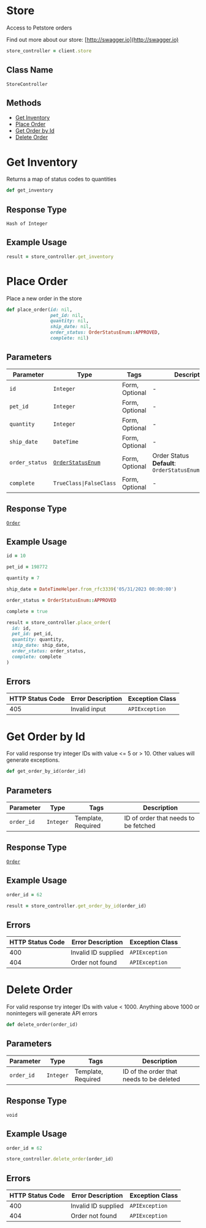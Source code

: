 # Store

Access to Petstore orders

Find out more about our store: [http://swagger.io](http://swagger.io)

```ruby
store_controller = client.store
```

## Class Name

`StoreController`

## Methods

* [Get Inventory](../../doc/controllers/store.md#get-inventory)
* [Place Order](../../doc/controllers/store.md#place-order)
* [Get Order by Id](../../doc/controllers/store.md#get-order-by-id)
* [Delete Order](../../doc/controllers/store.md#delete-order)


# Get Inventory

Returns a map of status codes to quantities

```ruby
def get_inventory
```

## Response Type

`Hash of Integer`

## Example Usage

```ruby
result = store_controller.get_inventory
```


# Place Order

Place a new order in the store

```ruby
def place_order(id: nil,
                pet_id: nil,
                quantity: nil,
                ship_date: nil,
                order_status: OrderStatusEnum::APPROVED,
                complete: nil)
```

## Parameters

| Parameter | Type | Tags | Description |
|  --- | --- | --- | --- |
| `id` | `Integer` | Form, Optional | - |
| `pet_id` | `Integer` | Form, Optional | - |
| `quantity` | `Integer` | Form, Optional | - |
| `ship_date` | `DateTime` | Form, Optional | - |
| `order_status` | [`OrderStatusEnum`](../../doc/models/order-status-enum.md) | Form, Optional | Order Status<br>**Default**: `OrderStatusEnum::APPROVED` |
| `complete` | `TrueClass\|FalseClass` | Form, Optional | - |

## Response Type

[`Order`](../../doc/models/order.md)

## Example Usage

```ruby
id = 10

pet_id = 198772

quantity = 7

ship_date = DateTimeHelper.from_rfc3339('05/31/2023 00:00:00')

order_status = OrderStatusEnum::APPROVED

complete = true

result = store_controller.place_order(
  id: id,
  pet_id: pet_id,
  quantity: quantity,
  ship_date: ship_date,
  order_status: order_status,
  complete: complete
)
```

## Errors

| HTTP Status Code | Error Description | Exception Class |
|  --- | --- | --- |
| 405 | Invalid input | `APIException` |


# Get Order by Id

For valid response try integer IDs with value <= 5 or > 10. Other values will generate exceptions.

```ruby
def get_order_by_id(order_id)
```

## Parameters

| Parameter | Type | Tags | Description |
|  --- | --- | --- | --- |
| `order_id` | `Integer` | Template, Required | ID of order that needs to be fetched |

## Response Type

[`Order`](../../doc/models/order.md)

## Example Usage

```ruby
order_id = 62

result = store_controller.get_order_by_id(order_id)
```

## Errors

| HTTP Status Code | Error Description | Exception Class |
|  --- | --- | --- |
| 400 | Invalid ID supplied | `APIException` |
| 404 | Order not found | `APIException` |


# Delete Order

For valid response try integer IDs with value < 1000. Anything above 1000 or nonintegers will generate API errors

```ruby
def delete_order(order_id)
```

## Parameters

| Parameter | Type | Tags | Description |
|  --- | --- | --- | --- |
| `order_id` | `Integer` | Template, Required | ID of the order that needs to be deleted |

## Response Type

`void`

## Example Usage

```ruby
order_id = 62

store_controller.delete_order(order_id)
```

## Errors

| HTTP Status Code | Error Description | Exception Class |
|  --- | --- | --- |
| 400 | Invalid ID supplied | `APIException` |
| 404 | Order not found | `APIException` |

